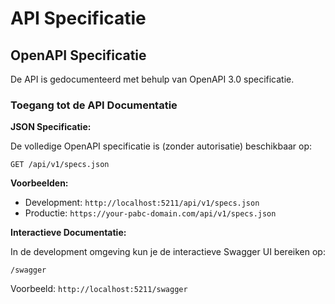 # API Specificatie

## OpenAPI Specificatie

De API is gedocumenteerd met behulp van OpenAPI 3.0 specificatie.

### Toegang tot de API Documentatie

**JSON Specificatie:**

De volledige OpenAPI specificatie is (zonder autorisatie) beschikbaar op:

```
GET /api/v1/specs.json
```

**Voorbeelden:**

- Development: `http://localhost:5211/api/v1/specs.json`
- Productie: `https://your-pabc-domain.com/api/v1/specs.json`

**Interactieve Documentatie:**

In de development omgeving kun je de interactieve Swagger UI bereiken op:

```
/swagger
```

Voorbeeld: `http://localhost:5211/swagger`
